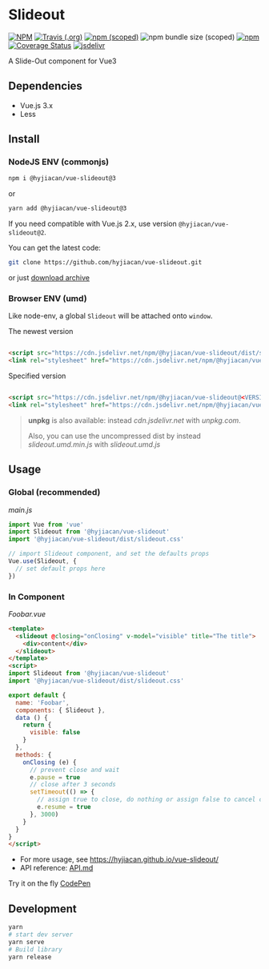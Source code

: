 # Slideout

[![NPM](https://img.shields.io/npm/l/@hyjiacan/vue-slideout?style=flat-square)](https://github.com/hyjiacan/vue-slideout/blob/master/LICENSE)
[![Travis (.org)](https://img.shields.io/travis/hyjiacan/vue-slideout?style=flat-square)](https://www.travis-ci.org/hyjiacan/vue-slideout)
[![npm (scoped)](https://img.shields.io/npm/v/@hyjiacan/vue-slideout?style=flat-square)](https://www.npmjs.com/package/@hyjiacan/vue-slideout)
![npm bundle size (scoped)](https://img.shields.io/bundlephobia/min/@hyjiacan/vue-slideout?style=flat-square)
[![npm](https://img.shields.io/npm/dm/@hyjiacan/vue-slideout?style=flat-square)](https://npmcharts.com/compare/@hyjiacan/vue-slideout?minimal=true)
[![Coverage Status](https://coveralls.io/repos/github/hyjiacan/vue-slideout/badge.svg?branch=master)](https://coveralls.io/github/hyjiacan/vue-slideout?branch=master)
[![jsdelivr](https://data.jsdelivr.com/v1/package/npm/@hyjiacan/vue-slideout/badge)](https://www.jsdelivr.com/package/npm/@hyjiacan/vue-slideout)

A Slide-Out component for Vue3

## Dependencies

- Vue.js 3.x
- Less

## Install

### NodeJS ENV (commonjs)

```bash
npm i @hyjiacan/vue-slideout@3
```

or

```bash
yarn add @hyjiacan/vue-slideout@3
```

If you need compatible with Vue.js 2.x, use version `@hyjiacan/vue-slideout@2`.

You can get the latest code:

```bash
git clone https://github.com/hyjiacan/vue-slideout.git
```

or just [download archive](https://github.com/hyjiacan/vue-slideout/archive/master.zip)

### Browser ENV (umd)

Like node-env, a global `Slideout` will be attached onto `window`.

The newest version

```html

<script src="https://cdn.jsdelivr.net/npm/@hyjiacan/vue-slideout/dist/slideout.umd.min.js"></script>
<link rel="stylesheet" href="https://cdn.jsdelivr.net/npm/@hyjiacan/vue-slideout/dist/slideout.css"/>
```

Specified version

```html

<script src="https://cdn.jsdelivr.net/npm/@hyjiacan/vue-slideout@<VERSION>/dist/slideout.umd.min.js"></script>
<link rel="stylesheet" href="https://cdn.jsdelivr.net/npm/@hyjiacan/vue-slideout@<VERSION>/dist/slideout.css"/>
```

> **unpkg** is also available: instead *cdn.jsdelivr.net* with *unpkg.com*.
>
> Also, you can use the uncompressed dist by instead *slideout.umd.min.js* with *slideout.umd.js*

## Usage

### Global (recommended)

*main.js*

```javascript
import Vue from 'vue'
import Slideout from '@hyjiacan/vue-slideout'
import '@hyjiacan/vue-slideout/dist/slideout.css'

// import Slideout component, and set the defaults props
Vue.use(Slideout, {
  // set default props here
})
```

### In Component

*Foobar.vue*

```html
<template>
  <slideout @closing="onClosing" v-model="visible" title="The title">
    <div>content</div>
  </slideout>
</template>
<script>
import Slideout from '@hyjiacan/vue-slideout'
import '@hyjiacan/vue-slideout/dist/slideout.css'

export default {
  name: 'Foobar',
  components: { Slideout },
  data () {
    return {
      visible: false
    }
  },
  methods: {
    onClosing (e) {
      // prevent close and wait
      e.pause = true
      // close after 3 seconds
      setTimeout(() => {
        // assign true to close, do nothing or assign false to cancel close.
        e.resume = true
      }, 3000)
    }
  }
}
</script>
```

- For more usage, see https://hyjiacan.github.io/vue-slideout/
- API reference: [API.md](./API.md)

Try it on the fly [CodePen][codepen]

[codepen]: https://codepen.io/hyjiacan/pen/LYRZONE

## Development

```bash
yarn
# start dev server
yarn serve
# Build library
yarn release
```

